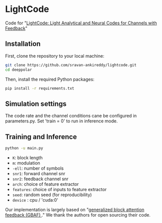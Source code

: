 # LightCode
Code for "[LightCode: Light Analytical and Neural Codes for Channels with Feedback](https://arxiv.org/pdf/2403.10751)"

## Installation

First, clone the repository to your local machine:

```bash
git clone https://github.com/sravan-ankireddy/lightcode.git
cd deeppolar
```

Then, install the required Python packages:

```bash
pip install -r requirements.txt
```

## Simulation settings

The code rate and the channel conditions cane be configured in parameters.py. Set 'train = 0' to run in inference mode.

## Training and Inference

```bash
python -u main.py
```

- `K`: block length
- `m`: modulation
- `-ell`: number of symbols
- `snr1`: forward channel snr
- `snr2`: feedback channel snr
- `arch`: choice of feature extractor
- `features`: choice of inputs to feature extractor
- `seed`: random seed (for reproducibility)
- `device` : cpu / 'cuda:0'


Our implementation is largely based on "[generalized block attention feedback (GBAF) ](https://github.com/emre1925/GBAF)." We thank the authors for open sourcing their code. 
